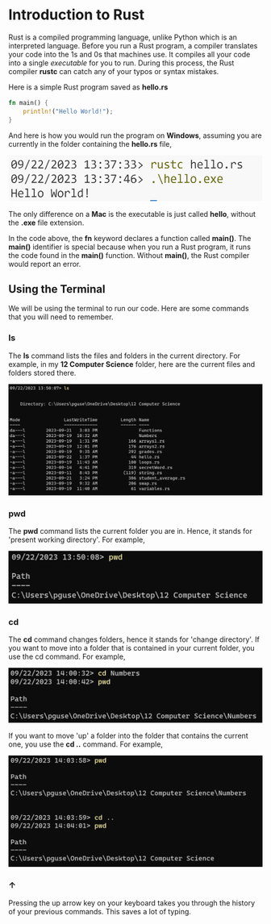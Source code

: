 # Introduction to Rust

Rust is a compiled programming language, unlike Python which is an interpreted language.  Before you run a Rust program, a compiler translates your code into the 1s and 0s that machines use.  It compiles all your code into a single _executable_ for you to run.  During this process, the Rust compiler **rustc** can catch any of your typos or syntax mistakes.

Here is a simple Rust program saved as **hello.rs**

```rust
fn main() {
	println!("Hello World!");
}
```

And here is how you would run the program on **Windows**, assuming you are currently in the folder containing the **hello.rs** file,

![Running a Rust Program](https://github.com/pguse/ics4u-rust/blob/main/notes/00-intro/hello.png "Running a Rust Program")

The only difference on a **Mac** is the executable is just called **hello**, without the **.exe** file extension.

In the code above, the **fn** keyword declares a function called **main()**.  The **main()** identifier is special because when you run a Rust program, it runs the code found in the **main()** function.  Without **main()**, the Rust compiler would report an error.

## Using the Terminal

We will be using the terminal to run our code. Here are some commands that you will need to remember.

### ls

The **ls** command lists the files and folders in the current directory.  For example, in my **12 Computer Science** folder, here are the current files and folders stored there.

![Using ls](https://github.com/pguse/ics4u-rust/blob/main/notes/00-intro/ls.png "Using ls")

### pwd

The **pwd** command lists the current folder you are in.  Hence, it stands for 'present working directory'.  For example,

![Using pwd](https://github.com/pguse/ics4u-rust/blob/main/notes/00-intro/pwd.png "Using pwd")

### cd

The **cd** command changes folders, hence it stands for 'change directory'.  If you want to move into a folder that is contained in your current folder, you use the cd <folder> command.  For example,

![Using cd](https://github.com/pguse/ics4u-rust/blob/main/notes/00-intro/cd.png "Using cd")

If you want to move 'up' a folder into the folder that contains the current one, you use the **cd ..** command.  For example,

![Using cd..](https://github.com/pguse/ics4u-rust/blob/main/notes/00-intro/cd_dot_dot.png "Using cd..")

### ↑

Pressing the up arrow key on your keyboard takes you through the history of your previous commands.  This saves a lot of typing.